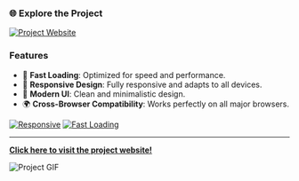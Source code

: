 ### 🌐 Explore the Project

[![Project Website](https://img.shields.io/badge/Visit-Project-blue?style=for-the-badge&logo=internet-explorer)](https://saeed-alaa.netlify.app)

### Features

- 🚀 **Fast Loading**: Optimized for speed and performance.
- 📱 **Responsive Design**: Fully responsive and adapts to all devices.
- 🎨 **Modern UI**: Clean and minimalistic design.
- 🌍 **Cross-Browser Compatibility**: Works perfectly on all major browsers.

[![Responsive](https://img.shields.io/badge/Responsive-Yes-brightgreen?style=flat-square)](https://saeed-alaa.netlify.app)
[![Fast Loading](https://img.shields.io/badge/Loading%20Speed-Fast-blue?style=flat-square)](https://saeed-alaa.netlify.app)

---

**[Click here to visit the project website!](https://saeed-alaa.netlify.app)**

![Project GIF](https://via.placeholder.com/200x100.gif)
